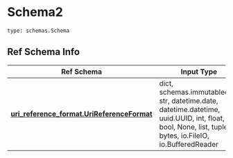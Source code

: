 # Schema2
```
type: schemas.Schema
```

## Ref Schema Info
Ref Schema | Input Type | Output Type
---------- | ---------- | -----------
[**uri_reference_format.UriReferenceFormat**](../../../../../../components/schema/uri_reference_format.md) | dict, schemas.immutabledict, str, datetime.date, datetime.datetime, uuid.UUID, int, float, bool, None, list, tuple, bytes, io.FileIO, io.BufferedReader | schemas.immutabledict, str, float, int, bool, None, tuple, bytes, io.FileIO
